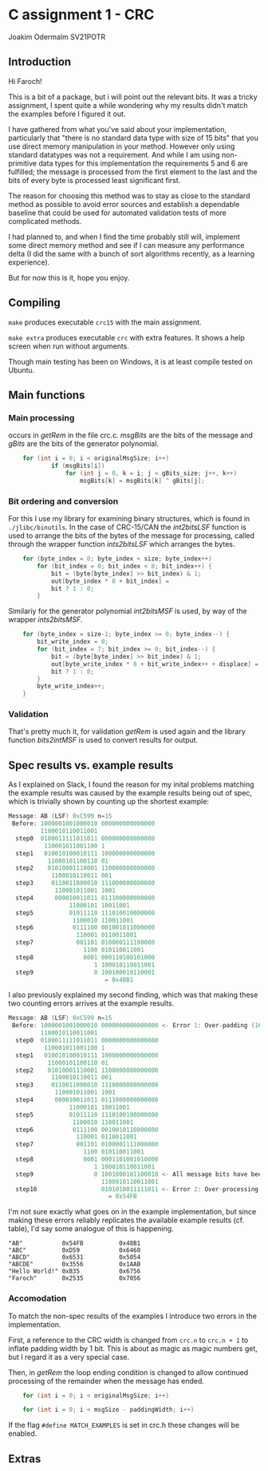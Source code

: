 # C assignment 1 - CRC
Joakim Odermalm SV21POTR

## Introduction
Hi Faroch! 

This is a bit of a package, but i will point out the relevant bits. It was a tricky assignment,
I spent quite a while wondering why my results didn't match the examples before I figured it out.

I have gathered from what you've said about your implementation, particularly that
 "there is no standard data type with size of 15 bits" 
that you use direct memory manipulation in your method. However only using standard datatypes was not a requirement. And while I am using non-primitive data types for this implementation the requirements 5 and 6 are fulfilled; the message is processed from the first element to the last and the bits of every byte is processed least significant first.

The reason for choosing this method was to stay as close to the standard method as possible to avoid error sources and establish a dependable baseline that could be used for automated validation tests of more complicated methods.  

I had planned to, and when I find the time probably still will, implement some direct memory method and see if I can measure any performance delta (I did the same with a bunch of sort algorithms recently, as a learning experience). 

But for now this is it, hope you enjoy.

## Compiling
`make` produces executable `crc15` with the main assignment.

`make extra` produces executable `crc` with extra features. It shows a help screen when run without arguments.

Though main testing has been on Windows, it is at least compile tested on Ubuntu.

## Main functions

### Main processing 
occurs in *getRem* in the file crc.c. *msgBits* are the bits of the message and *gBits* are the bits of the generator polynomial.

```c
    for (int i = 0; i < originalMsgSize; i++)  
            if (msgBits[i]) 
                for (int j = 0, k = i; j < gBits_size; j++, k++) 
                    msgBits[k] = msgBits[k] ^ gBits[j];
```

### Bit ordering and conversion
For this I use my library for examining binary structures, which is found in `./jlibc/binutils`.
In the case of CRC-15/CAN the *int2bitsLSF* function is used to arrange the bits of the bytes of the message for processing, called through the wrapper function *ints2bitsLSF* which arranges the bytes.

```c
	for (byte_index = 0; byte_index < size; byte_index++)         
        for (bit_index = 0; bit_index < 8; bit_index++) {                 
            bit = (byte[byte_index] >> bit_index) & 1;
            out[byte_index * 8 + bit_index] = 
            bit ? 1 : 0;
        }
```

Similariy for the generator polynomial *int2bitsMSF* is used, by way of the wrapper *ints2bitsMSF*.
```c
    for (byte_index = size-1; byte_index >= 0; byte_index--) {     
        bit_write_index = 0;
        for (bit_index = 7; bit_index >= 0; bit_index--) {         
            bit = (byte[byte_index] >> bit_index) & 1;
            out[byte_write_index * 8 + bit_write_index++ + displace] = 
            bit ? 1 : 0;
        }
        byte_write_index++;
    }
```

### Validation

That's pretty much it, for validation *getRem* is used again and the library function *bits2intMSF* is used to convert results for output. 


## Spec results vs. example results

As I explained on Slack, I found the reason for my inital problems matching the example results was caused by the example results being out of spec, which is trivially shown by counting up the shortest example:
```c
Message: AB (LSF) 0xC599 n=15
 Before: 1000001001000010 000000000000000
         1100010110011001  
  step0  0100011111011011 000000000000000
          110001011001100 1  
  step1   010010100010111 100000000000000    
           11000101100110 01  
  step2    01010001110001 110000000000000
            1100010110011 001          
  step3     0110011000010 111000000000000
             110001011001 1001
  step4      000010011011 011100000000000
                 11000101 10011001
  step5          01011110 111010010000000
                  1100010 110011001
  step6           0111100 001001011000000
                   110001 0110011001
  step7            001101 010000111100000
                     1100 010110011001
  step8              0001 000110100101000
                        1 100010110011001
  step9                 0 100100010110001 
                           = 0x48B1
```

I also previously explained my second finding, which was that making these two counting errors arrives at the example results.
```c
Message: AB (LSF) 0xC599 n=15 
 Before: 1000001001000010 0000000000000000 <- Error 1: Over-padding (16 zeroes added)
         1100010110011001  
  step0  0100011111011011 0000000000000000
          110001011001100 1  
  step1   010010100010111 1000000000000000    
           11000101100110 01  
  step2    01010001110001 1100000000000000
            1100010110011 001          
  step3     0110011000010 1110000000000000
             110001011001 1001
  step4      000010011011 0111000000000000
                 11000101 10011001
  step5          01011110 1110100100000000
                  1100010 110011001
  step6           0111100 0010010110000000
                   110001 0110011001
  step7            001101 0100001111000000
                     1100 010110011001
  step8              0001 0001101001010000
                        1 100010110011001
  step9                 0 1001000101100010 <- All message bits have been zeroed, processing should stop
                          1100010110011001
  step10                  0101010011111011 <- Error 2: Over-processing
                            = 0x54FB
```


I'm not sure exactly what goes on in the example implementation, but since making these errors reliably replicates the available example results (cf. table), I'd say some analogue of this is happening.

    "AB"           0x54FB          0x48B1
    "ABC"          0xD59           0x6460
    "ABCD"         0x6531          0x5054
    "ABCDE"        0x3556          0x1AAB
    "Hello World!" 0xB35           0x6756
    "Faroch"       0x2535          0x7056


### Accomodation

To match the non-spec results of the examples I introduce two errors in the implementation.

First, a reference to the CRC width is changed from `crc.n` to `crc.n + 1` to inflate padding width by 1 bit. This is about as magic as magic numbers get, but I regard it as a very special case.

Then, in *getRem* the loop ending condition is changed to allow continued processing of the remainder when the message has ended.
```c
	for (int i = 0; i < originalMsgSize; i++)  

	for (int i = 0; i < msgSize - paddingWidth; i++)  
```

If the flag `#define MATCH_EXAMPLES` is set in crc.h these changes will be enabled.


## Extras

